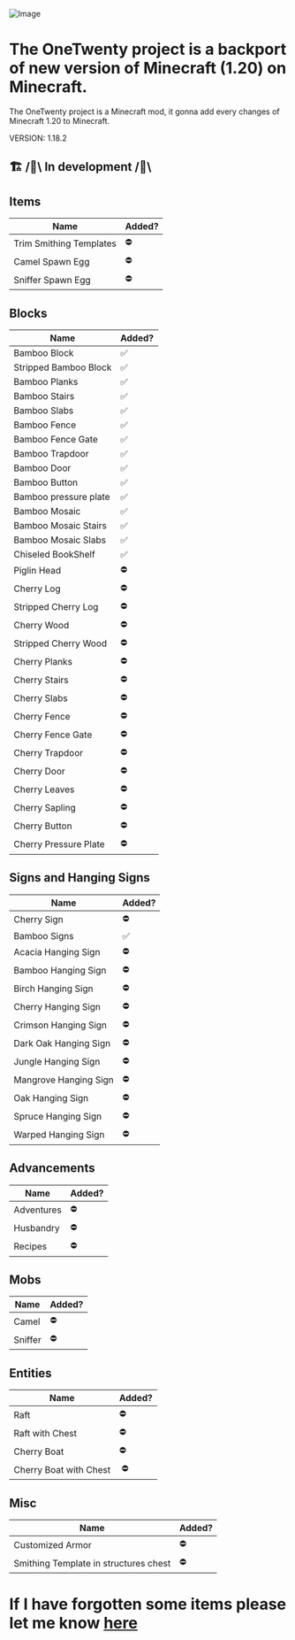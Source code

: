 ![Image](https://i.ytimg.com/vi/EderxoYB9AM/maxresdefault.jpg)
# The OneTwenty project is a backport of new version of Minecraft (1.20) on Minecraft.

The OneTwenty project is a Minecraft mod, it gonna add every changes of Minecraft 1.20 to Minecraft.

VERSION: 1.18.2

## 🏗️ /🚧\ In development /🚧\

## Items

| Name                    | Added? |
|-------------------------|--------|
| Trim Smithing Templates | ⛔      |
| Camel Spawn Egg         | ⛔      |
| Sniffer Spawn Egg       | ⛔      |

## Blocks

| Name                  | Added? |
|-----------------------|--------|
| Bamboo Block          | ✅      |
| Stripped Bamboo Block | ✅      |
| Bamboo Planks         | ✅      |
| Bamboo Stairs         | ✅      |
| Bamboo Slabs          | ✅      |
| Bamboo Fence          | ✅      |
| Bamboo Fence Gate     | ✅      |
| Bamboo Trapdoor       | ✅      |
| Bamboo Door           | ✅      |
| Bamboo Button         | ✅      |
| Bamboo pressure plate | ✅      |
| Bamboo Mosaic         | ✅      |
| Bamboo Mosaic Stairs  | ✅      |
| Bamboo Mosaic Slabs   | ✅      |
| Chiseled BookShelf    | ✅      |
| Piglin Head           | ⛔      |
| Cherry Log            | ⛔      |
| Stripped Cherry Log   | ⛔      |
| Cherry Wood           | ⛔      |
| Stripped Cherry Wood  | ⛔      |
| Cherry Planks         | ⛔      |
| Cherry Stairs         | ⛔      |
| Cherry Slabs          | ⛔      |
| Cherry Fence          | ⛔      |
| Cherry Fence Gate     | ⛔      |
| Cherry Trapdoor       | ⛔      |
| Cherry Door           | ⛔      |
| Cherry Leaves         | ⛔      |
| Cherry Sapling        | ⛔      |
| Cherry Button         | ⛔      |
| Cherry Pressure Plate | ⛔      |

## Signs and Hanging Signs

| Name                                    | Added? |
|-----------------------------------------|--------|
| Cherry Sign                             | ⛔      |
| Bamboo Signs                            | ✅      |
| Acacia Hanging Sign                     | ⛔      |
| Bamboo Hanging Sign                     | ⛔      |
| Birch Hanging Sign                      | ⛔      |
| Cherry Hanging Sign                     | ⛔      |
| Crimson Hanging Sign                    | ⛔      |
| Dark Oak Hanging Sign                   | ⛔      |
| Jungle Hanging Sign                     | ⛔      |
| Mangrove Hanging Sign                   | ⛔      |
| Oak Hanging Sign                        | ⛔      |
| Spruce Hanging Sign                     | ⛔      |
| Warped Hanging Sign                     | ⛔      |



## Advancements

| Name       | Added? |
|------------|--------|
| Adventures | ⛔      |
| Husbandry  | ⛔      |
| Recipes    | ⛔      |

## Mobs

| Name    | Added? |
|---------|--------|
| Camel   | ⛔      |
| Sniffer | ⛔      |

## Entities

| Name                   | Added? |
|------------------------|--------|
| Raft                   | ⛔      |
| Raft with Chest        | ⛔      |
| Cherry Boat            | ⛔      |
| Cherry Boat with Chest | ️ ⛔    |

## Misc

| Name                                  | Added? |
|---------------------------------------|--------|
| Customized Armor                      | ⛔      |
| Smithing Template in structures chest | ⛔      |

# If I have forgotten some items please let me know [here](https://github.com/FrostBreker/OneTwentyBackport-1.19.3/discussions/2)